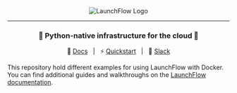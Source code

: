 <div align="center">

<img src="https://storage.googleapis.com/launchflow-public-images/launchflow-logo.png" alt="LaunchFlow Logo">
<hr>

### **🚀 Python-native infrastructure for the cloud 🚀**

📖 [Docs](https://docs.launchflow.com/) &nbsp; | &nbsp; ⚡ [Quickstart](https://docs.launchflow.com/quickstart) &nbsp; | &nbsp; 👋 [Slack](https://join.slack.com/t/launchflowusers/shared_invite/zt-27wlowsza-Uiu~8hlCGkvPINjmMiaaMQ)

</div>

This repository hold different examples for using LaunchFlow with Docker. You can find additional guides and walkthroughs on the [LaunchFlow documentation](https://docs.launchflow.com/).
